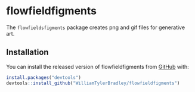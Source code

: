 
<!-- README.md is generated from README.Rmd. Please edit that file -->

# flowfieldfigments

<!-- badges: start -->
<!-- badges: end -->

The `flowfieldsfigments` package creates png and gif files for
generative art.

## Installation

You can install the released version of flowfieldfigments from
[GitHub](https://github.com/) with:

``` r
install.packages("devtools")
devtools::install_github("WilliamTylerBradley/flowfieldfigments")
```

